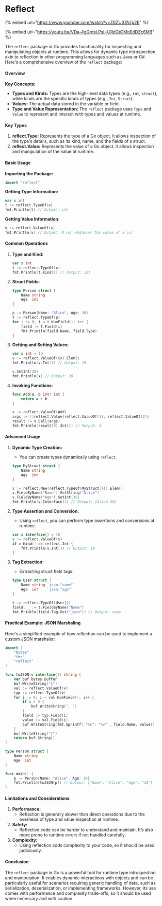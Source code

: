# Reflect

{% embed url="https://www.youtube.com/watch?v=ZGZU37A2p2E" %}

{% embed url="https://youtu.be/VDa-4gGntsU?si=URdGtOMpEdDZc6MB" %}

The `reflect` package in Go provides functionality for inspecting and manipulating objects at runtime. This allows for dynamic type introspection, akin to reflection in other programming languages such as Java or C#. Here's a comprehensive overview of the `reflect` package:

#### Overview

**Key Concepts:**

* **Types and Kinds:** Types are the high-level data types (e.g., `int`, `struct`), while kinds are the specific kinds of types (e.g., `Int`, `Struct`).
* **Values:** The actual data stored in the variable or field.
* **Type and Value Representation:** The `reflect` package uses `Type` and `Value` to represent and interact with types and values at runtime.

#### Key Types

1. **reflect.Type:** Represents the type of a Go object. It allows inspection of the type's details, such as its kind, name, and the fields of a struct.
2. **reflect.Value:** Represents the value of a Go object. It allows inspection and manipulation of the value at runtime.

#### Basic Usage

**Importing the Package:**

```go
import "reflect"
```

**Getting Type Information:**

```go
var x int
t := reflect.TypeOf(x)
fmt.Println(t) // Output: int
```

**Getting Value Information:**

```go
v := reflect.ValueOf(x)
fmt.Println(v) // Output: 0 (or whatever the value of x is)
```

#### Common Operations

1.  **Type and Kind:**

    ```go
    var x int
    t := reflect.TypeOf(x)
    fmt.Println(t.Kind()) // Output: int
    ```
2.  **Struct Fields:**

    ```go
    type Person struct {
        Name string
        Age  int
    }

    p := Person{Name: "Alice", Age: 30}
    t := reflect.TypeOf(p)
    for i := 0; i < t.NumField(); i++ {
        field := t.Field(i)
        fmt.Println(field.Name, field.Type)
    }
    ```
3.  **Getting and Setting Values:**

    ```go
    var x int = 10
    v := reflect.ValueOf(&x).Elem()
    fmt.Println(v.Int()) // Output: 10

    v.SetInt(20)
    fmt.Println(x) // Output: 20
    ```
4.  **Invoking Functions:**

    ```go
    func Add(a, b int) int {
        return a + b
    }

    v := reflect.ValueOf(Add)
    args := []reflect.Value{reflect.ValueOf(1), reflect.ValueOf(2)}
    result := v.Call(args)
    fmt.Println(result[0].Int()) // Output: 3
    ```

#### Advanced Usage

1.  **Dynamic Type Creation:**

    * You can create types dynamically using `reflect`.

    ```go
    type MyStruct struct {
        Name string
        Age  int
    }

    v := reflect.New(reflect.TypeOf(MyStruct{})).Elem()
    v.FieldByName("Name").SetString("Alice")
    v.FieldByName("Age").SetInt(30)
    fmt.Println(v.Interface()) // Output: {Alice 30}
    ```
2.  **Type Assertion and Conversion:**

    * Using `reflect`, you can perform type assertions and conversions at runtime.

    ```go
    var x interface{} = 10
    v := reflect.ValueOf(x)
    if v.Kind() == reflect.Int {
        fmt.Println(v.Int()) // Output: 10
    }
    ```
3.  **Tag Extraction:**

    * Extracting struct field tags.

    ```go
    type User struct {
        Name string `json:"name"`
        Age  int    `json:"age"`
    }

    t := reflect.TypeOf(User{})
    field, _ := t.FieldByName("Name")
    fmt.Println(field.Tag.Get("json")) // Output: name
    ```

#### Practical Example: JSON Marshaling

Here's a simplified example of how reflection can be used to implement a custom JSON marshaler:

```go
import (
    "bytes"
    "fmt"
    "reflect"
)

func toJSON(v interface{}) string {
    var buf bytes.Buffer
    buf.WriteString("{")
    val := reflect.ValueOf(v)
    typ := reflect.TypeOf(v)
    for i := 0; i < val.NumField(); i++ {
        if i > 0 {
            buf.WriteString(", ")
        }
        field := typ.Field(i)
        value := val.Field(i)
        buf.WriteString(fmt.Sprintf(`"%s": "%v"`, field.Name, value))
    }
    buf.WriteString("}")
    return buf.String()
}

type Person struct {
    Name string
    Age  int
}

func main() {
    p := Person{Name: "Alice", Age: 30}
    fmt.Println(toJSON(p)) // Output: {"Name": "Alice", "Age": "30"}
}
```

#### Limitations and Considerations

1. **Performance:**
   * Reflection is generally slower than direct operations due to the overhead of type and value inspection at runtime.
2. **Safety:**
   * Reflective code can be harder to understand and maintain. It’s also more prone to runtime errors if not handled carefully.
3. **Complexity:**
   * Using reflection adds complexity to your code, so it should be used judiciously.

#### Conclusion

The `reflect` package in Go is a powerful tool for runtime type introspection and manipulation. It enables dynamic interactions with objects and can be particularly useful for scenarios requiring generic handling of data, such as serialization, deserialization, or implementing frameworks. However, its use comes with performance and complexity trade-offs, so it should be used when necessary and with caution.
